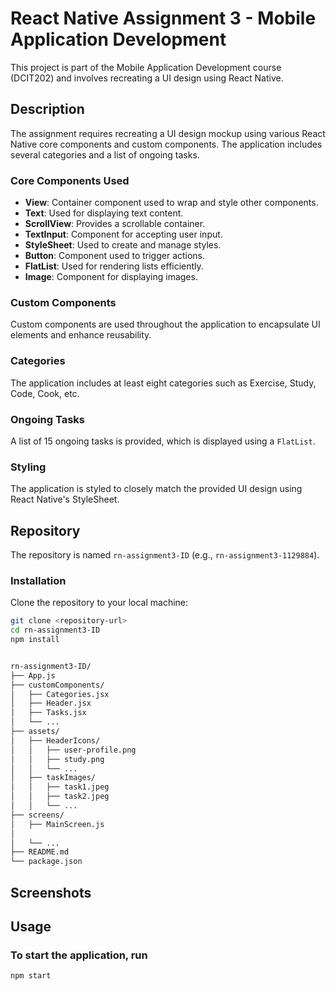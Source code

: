 # React Native Assignment 3 - Mobile Application Development

This project is part of the Mobile Application Development course (DCIT202) and involves recreating a UI design using React Native.

## Description

The assignment requires recreating a UI design mockup using various React Native core components and custom components. The application includes several categories and a list of ongoing tasks.

### Core Components Used

- **View**: Container component used to wrap and style other components.
- **Text**: Used for displaying text content.
- **ScrollView**: Provides a scrollable container.
- **TextInput**: Component for accepting user input.
- **StyleSheet**: Used to create and manage styles.
- **Button**: Component used to trigger actions.
- **FlatList**: Used for rendering lists efficiently.
- **Image**: Component for displaying images.

### Custom Components

Custom components are used throughout the application to encapsulate UI elements and enhance reusability.

### Categories

The application includes at least eight categories such as Exercise, Study, Code, Cook, etc.

### Ongoing Tasks

A list of 15 ongoing tasks is provided, which is displayed using a `FlatList`.

### Styling

The application is styled to closely match the provided UI design using React Native's StyleSheet.

## Repository

The repository is named `rn-assignment3-ID` (e.g., `rn-assignment3-1129884`).

### Installation

Clone the repository to your local machine:

```bash
git clone <repository-url>
cd rn-assignment3-ID
npm install


rn-assignment3-ID/
├── App.js
├── customComponents/
│   ├── Categories.jsx
│   ├── Header.jsx
│   ├── Tasks.jsx
│   └── ...
├── assets/
│   ├── HeaderIcons/
│   │   ├── user-profile.png
│   │   ├── study.png
│   │   └── ...
│   ├── taskImages/
│   │   ├── task1.jpeg
│   │   ├── task2.jpeg
│   │   └── ...
├── screens/
│   ├── MainScreen.js
│
│   └── ...
├── README.md
└── package.json

```

## Screenshots

## Usage

### To start the application, run

```bash
npm start

```
